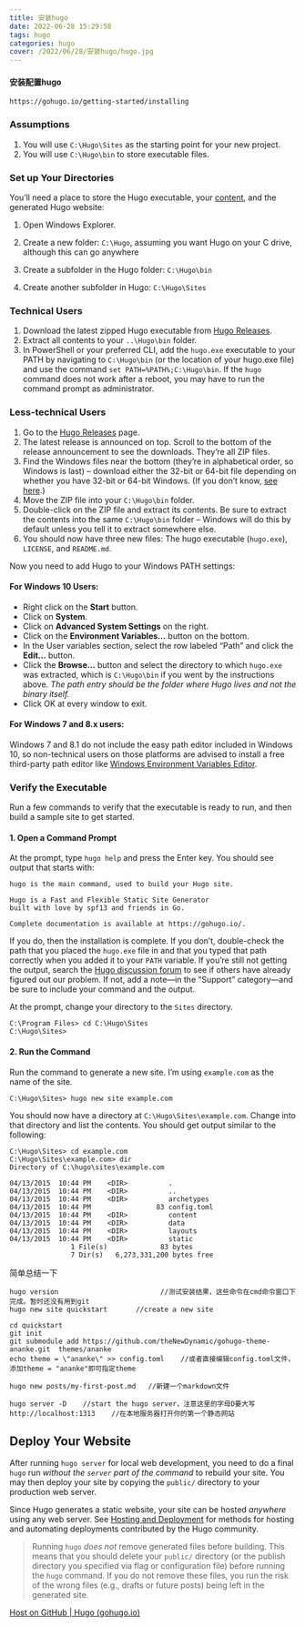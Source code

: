 ```yaml
---
title: 安装hugo
date: 2022-06-28 15:29:58
tags: hugo
categories: hugo 
cover: /2022/06/28/安装hugo/hugo.jpg 
---
```


#### 安装配置hugo 

```
https://gohugo.io/getting-started/installing
```



### Assumptions 

1. You will use `C:\Hugo\Sites` as the starting point for your new project.
2. You will use `C:\Hugo\bin` to store executable files.

### Set up Your Directories 

You’ll need a place to store the Hugo executable, your [content](https://gohugo.io/content-management/), and the generated Hugo website:

1. Open Windows Explorer.

2. Create a new folder: `C:\Hugo`, assuming you want Hugo on your C drive, although this can go anywhere

3. Create a subfolder in the Hugo folder: `C:\Hugo\bin`

4. Create another subfolder in Hugo: `C:\Hugo\Sites`

   <!--more-->

### Technical Users 

1. Download the latest zipped Hugo executable from [Hugo Releases](https://github.com/gohugoio/hugo/releases).
2. Extract all contents to your `..\Hugo\bin` folder.
3. In PowerShell or your preferred CLI, add the `hugo.exe` executable to your PATH by navigating to `C:\Hugo\bin` (or the location of your hugo.exe file) and use the command `set PATH=%PATH%;C:\Hugo\bin`. If the `hugo` command does not work after a reboot, you may have to run the command prompt as administrator.

### Less-technical Users 

1. Go to the [Hugo Releases](https://github.com/gohugoio/hugo/releases) page.
2. The latest release is announced on top. Scroll to the bottom of the release announcement to see the downloads. They’re all ZIP files.
3. Find the Windows files near the bottom (they’re in alphabetical order, so Windows is last) – download either the 32-bit or 64-bit file depending on whether you have 32-bit or 64-bit Windows. (If you don’t know, [see here](https://esupport.trendmicro.com/en-us/home/pages/technical-support/1038680.aspx).)
4. Move the ZIP file into your `C:\Hugo\bin` folder.
5. Double-click on the ZIP file and extract its contents. Be sure to extract the contents into the same `C:\Hugo\bin` folder – Windows will do this by default unless you tell it to extract somewhere else.
6. You should now have three new files: The hugo executable (`hugo.exe`), `LICENSE`, and `README.md`.

Now you need to add Hugo to your Windows PATH settings:

#### For Windows 10 Users: 

- Right click on the **Start** button.
- Click on **System**.
- Click on **Advanced System Settings** on the right.
- Click on the **Environment Variables…** button on the bottom.
- In the User variables section, select the row labeled “Path” and click the **Edit…** button.
- Click the **Browse…** button and select the directory to which `hugo.exe` was extracted, which is `C:\Hugo\bin` if you went by the instructions above. *The path entry should be the folder where Hugo lives and not the binary itself.*
- Click OK at every window to exit.

#### For Windows 7 and 8.x users: 

Windows 7 and 8.1 do not include the easy path editor included in Windows 10, so non-technical users on those platforms are advised to install a free third-party path editor like [Windows Environment Variables Editor](https://eveditor.com/).

### Verify the Executable 

Run a few commands to verify that the executable is ready to run, and then build a sample site to get started.

#### 1. Open a Command Prompt 

At the prompt, type `hugo help` and press the Enter key. You should see output that starts with:

```
hugo is the main command, used to build your Hugo site.

Hugo is a Fast and Flexible Static Site Generator
built with love by spf13 and friends in Go.

Complete documentation is available at https://gohugo.io/.
```

If you do, then the installation is complete. If you don’t, double-check the path that you placed the `hugo.exe` file in and that you typed that path correctly when you added it to your `PATH` variable. If you’re still not getting the output, search the [Hugo discussion forum](https://discourse.gohugo.io/) to see if others have already figured out our problem. If not, add a note—in the “Support” category—and be sure to include your command and the output.

At the prompt, change your directory to the `Sites` directory.

```
C:\Program Files> cd C:\Hugo\Sites
C:\Hugo\Sites>
```

#### 2. Run the Command 

Run the command to generate a new site. I’m using `example.com` as the name of the site.

```
C:\Hugo\Sites> hugo new site example.com
```

You should now have a directory at `C:\Hugo\Sites\example.com`. Change into that directory and list the contents. You should get output similar to the following:

```
C:\Hugo\Sites> cd example.com
C:\Hugo\Sites\example.com> dir
Directory of C:\hugo\sites\example.com

04/13/2015  10:44 PM    <DIR>          .
04/13/2015  10:44 PM    <DIR>          ..
04/13/2015  10:44 PM    <DIR>          archetypes
04/13/2015  10:44 PM                83 config.toml
04/13/2015  10:44 PM    <DIR>          content
04/13/2015  10:44 PM    <DIR>          data
04/13/2015  10:44 PM    <DIR>          layouts
04/13/2015  10:44 PM    <DIR>          static
               1 File(s)             83 bytes
               7 Dir(s)   6,273,331,200 bytes free
```

简单总结一下

```
hugo version                         //测试安装结果，这些命令在cmd命令窗口下完成。暂时还没有用到git
hugo new site quickstart       //create a new site

cd quickstart 
git init 
git submodule add https://github.com/theNewDynamic/gohugo-theme-ananke.git  themes/ananke
echo theme = \"ananke\" >> config.toml    //或者直接编辑config.toml文件，添加theme = "ananke"即可指定theme

hugo new posts/my-first-post.md   //新建一个markdown文件

hugo server -D    //start the hugo server，注意这里的字母D要大写
http://localhost:1313    //在本地服务器打开你的第一个静态网站
```

## Deploy Your Website 

After running `hugo server` for local web development, you need to do a final `hugo` run *without the `server` part of the command* to rebuild your site. You may then deploy your site by copying the `public/` directory to your production web server.

Since Hugo generates a static website, your site can be hosted *anywhere* using any web server. See [Hosting and Deployment](https://gohugo.io/hosting-and-deployment/) for methods for hosting and automating deployments contributed by the Hugo community.

> Running `hugo` *does not* remove generated files before building. This means that you should delete your `public/` directory (or the publish directory you specified via flag or configuration file) before running the `hugo` command. If you do not remove these files, you run the risk of the wrong files (e.g., drafts or future posts) being left in the generated site.

[Host on GitHub | Hugo (gohugo.io)](https://gohugo.io/hosting-and-deployment/hosting-on-github/)
